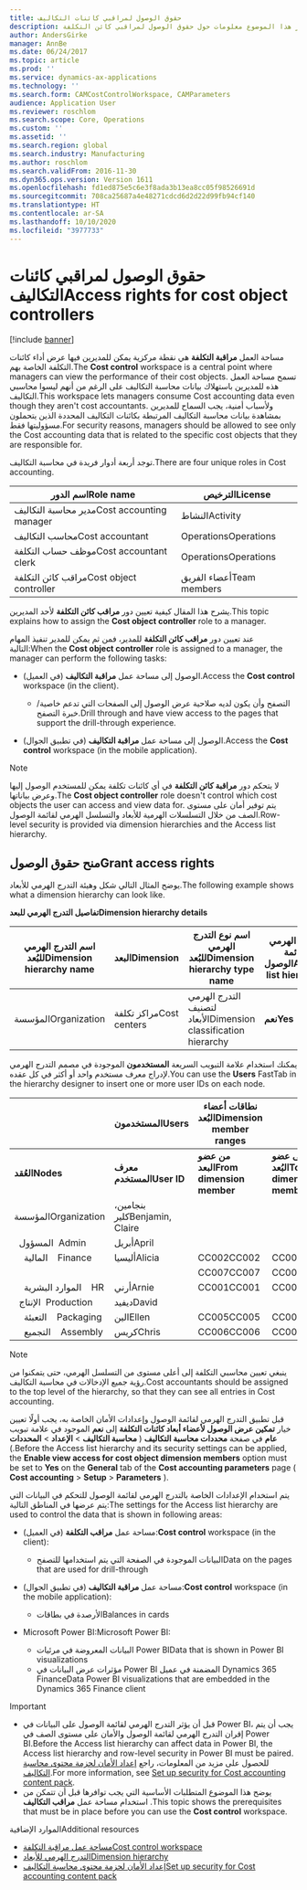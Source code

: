 ```yaml
---
title: حقوق الوصول لمراقبي كائنات التكاليف
description: يوفر هذا الموضوع معلومات حول حقوق الوصول لمراقبي كائن التكلفة.
author: AndersGirke
manager: AnnBe
ms.date: 06/24/2017
ms.topic: article
ms.prod: ''
ms.service: dynamics-ax-applications
ms.technology: ''
ms.search.form: CAMCostControlWorkspace, CAMParameters
audience: Application User
ms.reviewer: roschlom
ms.search.scope: Core, Operations
ms.custom: ''
ms.assetid: ''
ms.search.region: global
ms.search.industry: Manufacturing
ms.author: roschlom
ms.search.validFrom: 2016-11-30
ms.dyn365.ops.version: Version 1611
ms.openlocfilehash: fd1ed875e5c6e3f8ada3b13ea8cc05f98526691d
ms.sourcegitcommit: 708ca25687a4e48271cdcd6d2d22d99fb94cf140
ms.translationtype: HT
ms.contentlocale: ar-SA
ms.lasthandoff: 10/10/2020
ms.locfileid: "3977733"
---
```

# <a name="access-rights-for-cost-object-controllers"></a><span data-ttu-id="115b4-103">حقوق الوصول لمراقبي كائنات التكاليف</span><span class="sxs-lookup"><span data-stu-id="115b4-103">Access rights for cost object controllers</span></span>

[!include [banner](../includes/banner.md)]

<span data-ttu-id="115b4-104">مساحة العمل **مراقبة التكلفة** هي نقطة مركزية يمكن للمديرين فيها عرض أداء كائنات التكلفة الخاصة بهم.</span><span class="sxs-lookup"><span data-stu-id="115b4-104">The **Cost control** workspace is a central point where managers can view the performance of their cost objects.</span></span> <span data-ttu-id="115b4-105">تسمح مساحة العمل هذه للمديرين باستهلاك بيانات محاسبة التكاليف على الرغم من أنهم ليسوا محاسبي التكاليف.</span><span class="sxs-lookup"><span data-stu-id="115b4-105">This workspace lets managers consume Cost accounting data even though they aren't cost accountants.</span></span> <span data-ttu-id="115b4-106">ولأسباب أمنية، يجب السماح للمديرين بمشاهدة بيانات محاسبة التكاليف المرتبطة بكائنات التكاليف المحددة الذين يتحملون مسؤوليتها فقط.</span><span class="sxs-lookup"><span data-stu-id="115b4-106">For security reasons, managers should be allowed to see only the Cost accounting data that is related to the specific cost objects that they are responsible for.</span></span>

<span data-ttu-id="115b4-107">توجد أربعة أدوار فريدة في محاسبة التكاليف.</span><span class="sxs-lookup"><span data-stu-id="115b4-107">There are four unique roles in Cost accounting.</span></span>

| <span data-ttu-id="115b4-108">اسم الدور</span><span class="sxs-lookup"><span data-stu-id="115b4-108">Role name</span></span>               | <span data-ttu-id="115b4-109">الترخيص</span><span class="sxs-lookup"><span data-stu-id="115b4-109">License</span></span>      |
|-------------------------|--------------|
| <span data-ttu-id="115b4-110">مدير محاسبة التكاليف</span><span class="sxs-lookup"><span data-stu-id="115b4-110">Cost accounting manager</span></span> | <span data-ttu-id="115b4-111">النشاط</span><span class="sxs-lookup"><span data-stu-id="115b4-111">Activity</span></span>     |
| <span data-ttu-id="115b4-112">محاسب التكاليف</span><span class="sxs-lookup"><span data-stu-id="115b4-112">Cost accountant</span></span>         | <span data-ttu-id="115b4-113">Operations</span><span class="sxs-lookup"><span data-stu-id="115b4-113">Operations</span></span>   |
| <span data-ttu-id="115b4-114">موظف حساب التكلفة</span><span class="sxs-lookup"><span data-stu-id="115b4-114">Cost accountant clerk</span></span>   | <span data-ttu-id="115b4-115">Operations</span><span class="sxs-lookup"><span data-stu-id="115b4-115">Operations</span></span>   |
| <span data-ttu-id="115b4-116">مراقب كائن التكلفة</span><span class="sxs-lookup"><span data-stu-id="115b4-116">Cost object controller</span></span>  | <span data-ttu-id="115b4-117">أعضاء الفريق</span><span class="sxs-lookup"><span data-stu-id="115b4-117">Team members</span></span> |

<span data-ttu-id="115b4-118">يشرح هذا المقال كيفية تعيين دور **مراقب كائن التكلفة** لأحد المديرين.</span><span class="sxs-lookup"><span data-stu-id="115b4-118">This topic explains how to assign the **Cost object controller** role to a manager.</span></span>

<span data-ttu-id="115b4-119">عند تعيين دور **مراقب كائن التكلفة** للمدير، فمن ثم يمكن للمدير تنفيذ المهام التالية:</span><span class="sxs-lookup"><span data-stu-id="115b4-119">When the **Cost object controller** role is assigned to a manager, the manager can perform the following tasks:</span></span>

- <span data-ttu-id="115b4-120">الوصول إلى مساحة عمل **مراقبة التكاليف** (في العميل).</span><span class="sxs-lookup"><span data-stu-id="115b4-120">Access the **Cost control** workspace (in the client).</span></span>

    - <span data-ttu-id="115b4-121">التصفح وأن يكون لديه صلاحية عرض الوصول إلى الصفحات التي تدعم خاصية/خبرة التصفح.</span><span class="sxs-lookup"><span data-stu-id="115b4-121">Drill through and have view access to the pages that support the drill-through experience.</span></span>

- <span data-ttu-id="115b4-122">الوصول إلى مساحة عمل **مراقبة التكاليف** (في تطبيق الجوال).</span><span class="sxs-lookup"><span data-stu-id="115b4-122">Access the **Cost control** workspace (in the mobile application).</span></span>

> [!NOTE]
> <span data-ttu-id="115b4-123">لا يتحكم دور **مراقبة كائن التكلفة** في أي كائنات تكلفة يمكن للمستخدم الوصول إليها وعرض بياناتها.</span><span class="sxs-lookup"><span data-stu-id="115b4-123">The **Cost object controller** role doesn't control which cost objects the user can access and view data for.</span></span> <span data-ttu-id="115b4-124">يتم توفير أمان على مستوى الصف من خلال التسلسلات الهرمية للأبعاد والتسلسل الهرمي لقائمة الوصول.</span><span class="sxs-lookup"><span data-stu-id="115b4-124">Row-level security is provided via dimension hierarchies and the Access list hierarchy.</span></span>

## <a name="grant-access-rights"></a><span data-ttu-id="115b4-125">منح حقوق الوصول</span><span class="sxs-lookup"><span data-stu-id="115b4-125">Grant access rights</span></span>
<span data-ttu-id="115b4-126">يوضح المثال التالي شكل وهيئة التدرج الهرمي للأبعاد.</span><span class="sxs-lookup"><span data-stu-id="115b4-126">The following example shows what a dimension hierarchy can look like.</span></span>

<span data-ttu-id="115b4-127">**تفاصيل التدرج الهرمي للبعد**</span><span class="sxs-lookup"><span data-stu-id="115b4-127">**Dimension hierarchy details**</span></span>

| <span data-ttu-id="115b4-128">اسم التدرج الهرمي للبُعد</span><span class="sxs-lookup"><span data-stu-id="115b4-128">Dimension hierarchy name</span></span> | <span data-ttu-id="115b4-129">البعد</span><span class="sxs-lookup"><span data-stu-id="115b4-129">Dimension</span></span>    | <span data-ttu-id="115b4-130">اسم نوع التدرج الهرمي للبُعد</span><span class="sxs-lookup"><span data-stu-id="115b4-130">Dimension hierarchy type name</span></span>      | <span data-ttu-id="115b4-131">التدرج الهرمي لقائمة الوصول</span><span class="sxs-lookup"><span data-stu-id="115b4-131">Access list hierarchy</span></span> |
|--------------------------|--------------|------------------------------------|-----------------------|
| <span data-ttu-id="115b4-132">المؤسسة</span><span class="sxs-lookup"><span data-stu-id="115b4-132">Organization</span></span>             | <span data-ttu-id="115b4-133">مراكز تكلفة</span><span class="sxs-lookup"><span data-stu-id="115b4-133">Cost centers</span></span> | <span data-ttu-id="115b4-134">التدرج الهرمي لتصنيف الأبعاد</span><span class="sxs-lookup"><span data-stu-id="115b4-134">Dimension classification hierarchy</span></span> | <span data-ttu-id="115b4-135">**نعم**</span><span class="sxs-lookup"><span data-stu-id="115b4-135">**Yes**</span></span>               |

<span data-ttu-id="115b4-136">يمكنك استخدام علامة التبويب السريعة **المستخدمون** الموجودة في مصمم التدرج الهرمي لإدراج معرف مستخدم واحد أو أكثر في كل عقده.</span><span class="sxs-lookup"><span data-stu-id="115b4-136">You can use the **Users** FastTab in the hierarchy designer to insert one or more user IDs on each node.</span></span>

|                                   | <span data-ttu-id="115b4-137">المستخدمون</span><span class="sxs-lookup"><span data-stu-id="115b4-137">Users</span></span>            | <span data-ttu-id="115b4-138">نطاقات أعضاء البُعد</span><span class="sxs-lookup"><span data-stu-id="115b4-138">Dimension member ranges</span></span>   |                         |
|-----------------------------------|------------------|---------------------------|-------------------------|
| <span data-ttu-id="115b4-139">**العُقد**</span><span class="sxs-lookup"><span data-stu-id="115b4-139">**Nodes**</span></span>                         | <span data-ttu-id="115b4-140">**معرف المستخدم**</span><span class="sxs-lookup"><span data-stu-id="115b4-140">**User ID**</span></span>      | <span data-ttu-id="115b4-141">**من عضو البعد**</span><span class="sxs-lookup"><span data-stu-id="115b4-141">**From dimension member**</span></span> | <span data-ttu-id="115b4-142">**إلى عضو البُعد**</span><span class="sxs-lookup"><span data-stu-id="115b4-142">**To dimension member**</span></span> |
| <span data-ttu-id="115b4-143">المؤسسة</span><span class="sxs-lookup"><span data-stu-id="115b4-143">Organization</span></span>                      | <span data-ttu-id="115b4-144">بنجامين، كلير</span><span class="sxs-lookup"><span data-stu-id="115b4-144">Benjamin, Claire</span></span> |                           |                         |
| <span data-ttu-id="115b4-145">&nbsp;&nbsp;المسؤول</span><span class="sxs-lookup"><span data-stu-id="115b4-145">&nbsp;&nbsp;Admin</span></span>                 | <span data-ttu-id="115b4-146">أبريل</span><span class="sxs-lookup"><span data-stu-id="115b4-146">April</span></span>            |                           |                         |
| <span data-ttu-id="115b4-147">&nbsp;&nbsp;&nbsp;&nbsp;المالية</span><span class="sxs-lookup"><span data-stu-id="115b4-147">&nbsp;&nbsp;&nbsp;&nbsp;Finance</span></span>   | <span data-ttu-id="115b4-148">أليسيا</span><span class="sxs-lookup"><span data-stu-id="115b4-148">Alicia</span></span>           | <span data-ttu-id="115b4-149">CC002</span><span class="sxs-lookup"><span data-stu-id="115b4-149">CC002</span></span>                     | <span data-ttu-id="115b4-150">CC003</span><span class="sxs-lookup"><span data-stu-id="115b4-150">CC003</span></span>                   |
|                                   |                  | <span data-ttu-id="115b4-151">CC007</span><span class="sxs-lookup"><span data-stu-id="115b4-151">CC007</span></span>                     | <span data-ttu-id="115b4-152">CC007</span><span class="sxs-lookup"><span data-stu-id="115b4-152">CC007</span></span>                   |
| <span data-ttu-id="115b4-153">&nbsp;&nbsp;&nbsp;&nbsp;الموارد البشرية</span><span class="sxs-lookup"><span data-stu-id="115b4-153">&nbsp;&nbsp;&nbsp;&nbsp;HR</span></span>        | <span data-ttu-id="115b4-154">أرني</span><span class="sxs-lookup"><span data-stu-id="115b4-154">Arnie</span></span>            | <span data-ttu-id="115b4-155">CC001</span><span class="sxs-lookup"><span data-stu-id="115b4-155">CC001</span></span>                     | <span data-ttu-id="115b4-156">CC001</span><span class="sxs-lookup"><span data-stu-id="115b4-156">CC001</span></span>                   |
| <span data-ttu-id="115b4-157">&nbsp;&nbsp;الإنتاج</span><span class="sxs-lookup"><span data-stu-id="115b4-157">&nbsp;&nbsp;Production</span></span>            | <span data-ttu-id="115b4-158">ديفيد</span><span class="sxs-lookup"><span data-stu-id="115b4-158">David</span></span>            |                           |                         |
| <span data-ttu-id="115b4-159">&nbsp;&nbsp;&nbsp;&nbsp;التعبئة</span><span class="sxs-lookup"><span data-stu-id="115b4-159">&nbsp;&nbsp;&nbsp;&nbsp;Packaging</span></span> | <span data-ttu-id="115b4-160">الين</span><span class="sxs-lookup"><span data-stu-id="115b4-160">Ellen</span></span>            | <span data-ttu-id="115b4-161">CC005</span><span class="sxs-lookup"><span data-stu-id="115b4-161">CC005</span></span>                     | <span data-ttu-id="115b4-162">CC005</span><span class="sxs-lookup"><span data-stu-id="115b4-162">CC005</span></span>                   |
| <span data-ttu-id="115b4-163">&nbsp;&nbsp;&nbsp;&nbsp;التجميع</span><span class="sxs-lookup"><span data-stu-id="115b4-163">&nbsp;&nbsp;&nbsp;&nbsp;Assembly</span></span>  | <span data-ttu-id="115b4-164">كريس</span><span class="sxs-lookup"><span data-stu-id="115b4-164">Chris</span></span>            | <span data-ttu-id="115b4-165">CC006</span><span class="sxs-lookup"><span data-stu-id="115b4-165">CC006</span></span>                     | <span data-ttu-id="115b4-166">CC006</span><span class="sxs-lookup"><span data-stu-id="115b4-166">CC006</span></span>                   |

> [!NOTE]
> <span data-ttu-id="115b4-167">ينبغي تعيين محاسبي التكلفة إلى أعلى مستوى من التسلسل الهرمي، حتى يتمكنوا من رؤية جميع الإدخالات في محاسبة التكاليف.</span><span class="sxs-lookup"><span data-stu-id="115b4-167">Cost accountants should be assigned to the top level of the hierarchy, so that they can see all entries in Cost accounting.</span></span>

<span data-ttu-id="115b4-168">قبل تطبيق التدرج الهرمي لقائمة الوصول وإعدادات الأمان الخاصة به، يجب أولًا تعيين خيار **تمكين عرض الوصول لأعضاء أبعاد كائنات التكلفة** إلى **نعم** الموجود في علامة تبويب **عام** في صفحة **محددات محاسبة التكاليف** ( **محاسبة التكاليف** > **الإعداد** > **المحددات** ).</span><span class="sxs-lookup"><span data-stu-id="115b4-168">Before the Access list hierarchy and its security settings can be applied, the **Enable view access for cost object dimension members** option must be set to **Yes** on the **General** tab of the **Cost accounting parameters** page ( **Cost accounting** > **Setup** > **Parameters** ).</span></span>

<span data-ttu-id="115b4-169">يتم استخدام الإعدادات الخاصة بالتدرج الهرمي لقائمة الوصول للتحكم في البيانات التي يتم عرضها في المناطق التالية:</span><span class="sxs-lookup"><span data-stu-id="115b4-169">The settings for the Access list hierarchy are used to control the data that is shown in following areas:</span></span>

- <span data-ttu-id="115b4-170">مساحة عمل **مراقب التكلفة** (في العميل):</span><span class="sxs-lookup"><span data-stu-id="115b4-170">**Cost control** workspace (in the client):</span></span>

    - <span data-ttu-id="115b4-171">البيانات الموجودة في الصفحة التي يتم استخدامها للتصفح</span><span class="sxs-lookup"><span data-stu-id="115b4-171">Data on the pages that are used for drill-through</span></span>

- <span data-ttu-id="115b4-172">مساحة عمل **مراقبة التكاليف** (في تطبيق الجوال):</span><span class="sxs-lookup"><span data-stu-id="115b4-172">**Cost control** workspace (in the mobile application):</span></span>

    - <span data-ttu-id="115b4-173">الأرصدة في بطاقات</span><span class="sxs-lookup"><span data-stu-id="115b4-173">Balances in cards</span></span>

- <span data-ttu-id="115b4-174">Microsoft Power BI:</span><span class="sxs-lookup"><span data-stu-id="115b4-174">Microsoft Power BI:</span></span>

    - <span data-ttu-id="115b4-175">البيانات المعروضة في مرئيات Power BI</span><span class="sxs-lookup"><span data-stu-id="115b4-175">Data that is shown in Power BI visualizations</span></span>
    - <span data-ttu-id="115b4-176">مؤثرات عرض البيانات‬ في Power BI المضمنة في عميل Dynamics 365 Finance</span><span class="sxs-lookup"><span data-stu-id="115b4-176">Data Power BI visualizations that are embedded in the Dynamics 365 Finance client</span></span>

> [!IMPORTANT]
> - <span data-ttu-id="115b4-177">قبل أن يؤثر التدرج الهرمي لقائمة الوصول على البيانات في Power BI، يجب أن يتم إقران التدرج الهرمي لقائمة الوصول والأمان على مستوى الصف في Power BI.</span><span class="sxs-lookup"><span data-stu-id="115b4-177">Before the Access list hierarchy can affect data in Power BI, the Access list hierarchy and row-level security in Power BI must be paired.</span></span> <span data-ttu-id="115b4-178">للحصول على مزيد من المعلومات، راجع [إعداد الأمان لحزمة محتوى محاسبة التكاليف](../../dev-itpro/analytics/setup-security-cost-accounting-content-pack.md).</span><span class="sxs-lookup"><span data-stu-id="115b4-178">For more information, see [Set up security for Cost accounting content pack](../../dev-itpro/analytics/setup-security-cost-accounting-content-pack.md).</span></span>
> - <span data-ttu-id="115b4-179">يوضح هذا الموضوع المتطلبات الأساسية التي يجب توافرها قبل أن تتمكن من استخدام مساحة عمل **مراقب التكاليف** .</span><span class="sxs-lookup"><span data-stu-id="115b4-179">This topic shows the prerequisites that must be in place before you can use the **Cost control** workspace.</span></span>

<span data-ttu-id="115b4-180">الموارد الإضافية</span><span class="sxs-lookup"><span data-stu-id="115b4-180">Additional resources</span></span>

- [<span data-ttu-id="115b4-181">مساحة عمل مراقبة التكلفة</span><span class="sxs-lookup"><span data-stu-id="115b4-181">Cost control workspace</span></span>](cost-control-workspace.md)
- [<span data-ttu-id="115b4-182">التدرج الهرمي للأبعاد</span><span class="sxs-lookup"><span data-stu-id="115b4-182">Dimension hierarchy</span></span>](dimension-hierarchy.md)
- [<span data-ttu-id="115b4-183">إعداد الأمان لحزمة محتوى محاسبة التكاليف</span><span class="sxs-lookup"><span data-stu-id="115b4-183">Set up security for Cost accounting content pack</span></span>](../../dev-itpro/analytics/setup-security-cost-accounting-content-pack.md)

